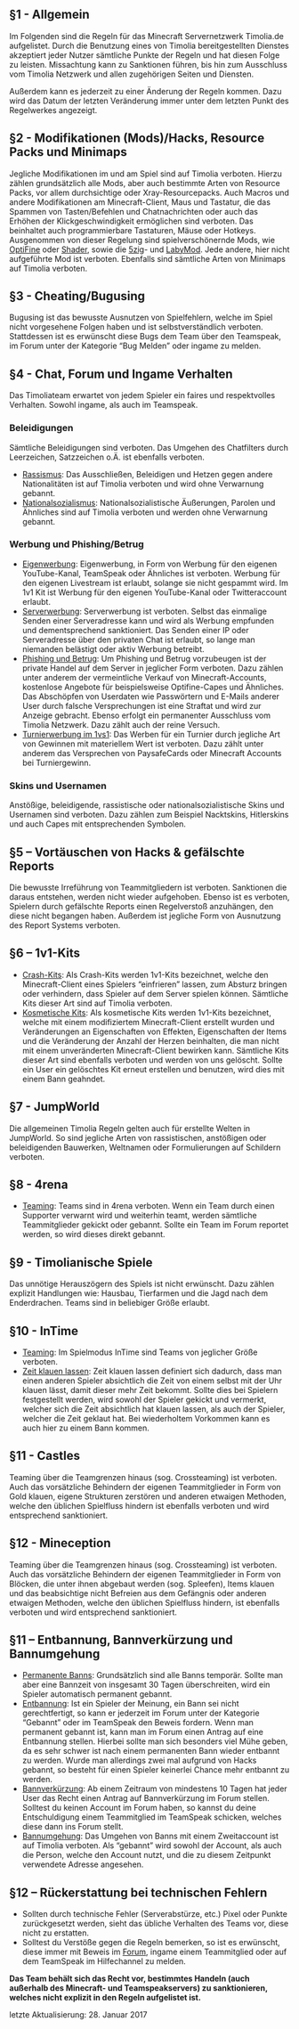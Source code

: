 ## §1 - Allgemein
Im Folgenden sind die Regeln für das Minecraft Servernetzwerk Timolia.de aufgelistet. Durch die Benutzung eines von Timolia bereitgestellten Dienstes akzeptiert jeder Nutzer sämtliche
Punkte der Regeln und hat diesen Folge zu leisten. Missachtung kann zu Sanktionen führen, bis hin zum Ausschluss vom Timolia Netzwerk und allen zugehörigen Seiten und Diensten.

Außerdem kann es jederzeit zu einer Änderung der Regeln kommen. Dazu wird das Datum der letzten Veränderung immer unter dem letzten Punkt des Regelwerkes angezeigt.

## §2 - Modifikationen (Mods)/Hacks, Resource Packs und Minimaps
Jegliche Modifikationen im und am Spiel sind auf Timolia verboten. Hierzu zählen grundsätzlich alle Mods, aber auch bestimmte Arten von Resource Packs, vor allem durchsichtige oder 
Xray-Resourcepacks. Auch Macros und andere Modifikationen am Minecraft-Client, Maus und Tastatur, die das Spammen von Tasten/Befehlen und Chatnachrichten oder auch das Erhöhen der 
Klickgeschwindigkeit ermöglichen sind verboten. Das beinhaltet auch programmierbare Tastaturen, Mäuse oder Hotkeys.
Ausgenommen von dieser Regelung sind spielverschönernde Mods, wie [OptiFine](http://optifine.net/home.php) oder [Shader](https://www.google.de/#q=Minecraft+Shader),
sowie die [5zig](http://5zig.eu/)- und [LabyMod](http://www.labymod.net/). Jede andere, hier nicht aufgeführte Mod ist verboten. Ebenfalls sind sämtliche Arten von Minimaps auf Timolia verboten.

## §3 - Cheating/Bugusing
Bugusing ist das bewusste Ausnutzen von Spielfehlern, welche im Spiel nicht vorgesehene Folgen haben und ist selbstverständlich verboten.
Stattdessen ist es erwünscht diese Bugs dem Team über den Teamspeak, im Forum unter der Kategorie “Bug Melden” oder ingame zu melden.

## §4 - Chat, Forum und Ingame Verhalten
Das Timoliateam erwartet von jedem Spieler ein faires und respektvolles Verhalten. Sowohl ingame, als auch im Teamspeak.

### Beleidigungen
Sämtliche Beleidigungen sind verboten. Das Umgehen des Chatfilters durch Leerzeichen, Satzzeichen o.Ä. ist ebenfalls verboten.

- <u>Rassismus</u>: Das Ausschließen, Beleidigen und Hetzen gegen andere Nationalitäten ist auf Timolia verboten und wird ohne Verwarnung gebannt.
- <u>Nationalsozialismus</u>: Nationalsozialistische Äußerungen, Parolen und Ähnliches sind auf Timolia verboten und werden ohne Verwarnung gebannt.

### Werbung und Phishing/Betrug
- <u>Eigenwerbung</u>: Eigenwerbung, in Form von Werbung für den eigenen YouTube-Kanal, TeamSpeak oder Ähnliches ist verboten. Werbung für den eigenen Livestream ist erlaubt, solange sie nicht gespammt wird. 
Im 1v1 Kit ist Werbung für den eigenen YouTube-Kanal oder Twitteraccount erlaubt.
- <u>Serverwerbung</u>: Serverwerbung ist verboten. Selbst das einmalige Senden einer Serveradresse kann und wird als Werbung empfunden und dementsprechend sanktioniert. 
Das Senden einer IP oder Serveradresse über den privaten Chat ist erlaubt, so lange man niemanden belästigt oder aktiv Werbung betreibt.
- <u>Phishing und Betrug</u>: Um Phishing und Betrug vorzubeugen ist der private Handel auf dem Server in jeglicher Form verboten. 
Dazu zählen unter anderem der vermeintliche Verkauf von Minecraft-Accounts, kostenlose Angebote für beispielsweise Optifine-Capes und Ähnliches.
Das Abschöpfen von Userdaten wie Passwörtern und E-Mails anderer User durch falsche Versprechungen ist eine Straftat und wird zur Anzeige gebracht. Ebenso erfolgt ein permanenter Ausschluss vom Timolia Netzwerk. 
Dazu zählt auch der reine Versuch.
- <u>Turnierwerbung im 1vs1</u>: Das Werben für ein Turnier durch jegliche Art von Gewinnen mit materiellem Wert ist verboten. Dazu zählt unter anderem das Versprechen von PaysafeCards oder Minecraft Accounts bei Turniergewinn.

### Skins und Usernamen
Anstößige, beleidigende, rassistische oder nationalsozialistische Skins und Usernamen sind verboten. Dazu zählen zum Beispiel Nacktskins, Hitlerskins und auch Capes mit entsprechenden Symbolen.

## §5 – Vortäuschen von Hacks & gefälschte Reports
Die bewusste Irreführung von Teammitgliedern ist verboten. Sanktionen die daraus entstehen, werden nicht wieder aufgehoben.
Ebenso ist es verboten, Spielern durch gefälschte Reports einen Regelverstoß anzuhängen, den diese nicht begangen haben. Außerdem ist jegliche Form von Ausnutzung des Report Systems verboten.

## §6 – 1v1-Kits
- <u>Crash-Kits</u>: Als Crash-Kits werden 1v1-Kits bezeichnet, welche den Minecraft-Client eines Spielers “einfrieren” lassen, zum Absturz bringen oder verhindern, dass Spieler auf dem Server spielen können. 
Sämtliche Kits dieser Art sind auf Timolia verboten.
- <u>Kosmetische Kits</u>:
Als kosmetische Kits werden 1v1-Kits bezeichnet, welche mit einem modifiziertem Minecraft-Client erstellt wurden und Veränderungen an Eigenschaften von Effekten, Eigenschaften der Items und die Veränderung 
der Anzahl der Herzen beinhalten, die man nicht mit einem unveränderten Minecraft-Client bewirken kann. Sämtliche Kits dieser Art sind ebenfalls verboten und werden von uns gelöscht. 
Sollte ein User ein gelöschtes Kit erneut erstellen und benutzen, wird dies mit einem Bann geahndet.

## §7 - JumpWorld
Die allgemeinen Timolia Regeln gelten auch für erstellte Welten in JumpWorld. So sind jegliche Arten von rassistischen, anstößigen oder beleidigenden Bauwerken, Weltnamen oder Formulierungen auf Schildern verboten.

## §8 - 4rena
- <u>Teaming</u>: Teams sind in 4rena verboten. Wenn ein Team durch einen Supporter verwarnt wird und weiterhin teamt, werden sämtliche Teammitglieder gekickt oder gebannt. Sollte ein Team im Forum reportet werden,
so wird dieses direkt gebannt.

## §9 - Timolianische Spiele
Das unnötige Herauszögern des Spiels ist nicht erwünscht. Dazu zählen explizit Handlungen wie: Hausbau, Tierfarmen und die Jagd nach dem Enderdrachen. Teams sind in beliebiger Größe erlaubt.

## §10 - InTime
- <u>Teaming</u>: Im Spielmodus InTime sind Teams von jeglicher Größe verboten.
- <u>Zeit klauen lassen</u>: Zeit klauen lassen definiert sich dadurch, dass man einen anderen Spieler absichtlich die Zeit von einem selbst mit der Uhr klauen lässt, damit dieser mehr Zeit bekommt.
Sollte dies bei Spielern festgestellt werden, wird sowohl der Spieler gekickt und vermerkt, welcher sich die Zeit absichtlich hat klauen lassen, als auch der Spieler, welcher die Zeit geklaut hat. 
Bei wiederholtem Vorkommen kann es auch hier zu einem Bann kommen.

## §11 - Castles
Teaming über die Teamgrenzen hinaus (sog. Crossteaming) ist verboten. Auch das vorsätzliche Behindern der eigenen Teammitglieder in Form von Gold klauen, eigene Strukturen zerstören und anderen etwaigen Methoden, 
welche den üblichen Spielfluss hindern ist ebenfalls verboten und wird entsprechend sanktioniert.

## §12 - Mineception
Teaming über die Teamgrenzen hinaus (sog. Crossteaming) ist verboten. Auch das vorsätzliche Behindern der eigenen Teammitglieder in Form von Blöcken, die unter ihnen abgebaut werden 
(sog. Spleefen), Items klauen und das beabsichtige nicht Befreien aus dem Gefängnis oder anderen etwaigen Methoden, welche den üblichen Spielfluss hindern, 
ist ebenfalls verboten und wird entsprechend sanktioniert.

## §11 – Entbannung, Bannverkürzung und Bannumgehung
- <u>Permanente Banns</u>: Grundsätzlich sind alle Banns temporär. Sollte man aber eine Bannzeit von insgesamt 30 Tagen überschreiten, wird ein Spieler automatisch permanent gebannt.
- <u>Entbannung</u>: Ist ein Spieler der Meinung, ein Bann sei nicht gerechtfertigt, so kann er jederzeit im Forum unter der Kategorie “Gebannt” oder im TeamSpeak den Beweis fordern. Wenn man permanent gebannt ist,
 kann man im Forum einen Antrag auf eine Entbannung stellen. Hierbei sollte man sich besonders viel Mühe geben, da es sehr schwer ist nach einem permanenten Bann wieder entbannt zu werden. 
 Wurde man allerdings zwei mal aufgrund von Hacks gebannt, so besteht für einen Spieler keinerlei Chance mehr entbannt zu werden.
- <u>Bannverkürzung</u>: Ab einem Zeitraum von mindestens 10 Tagen hat jeder User das Recht einen Antrag auf Bannverkürzung im Forum stellen. Solltest du keinen Account im Forum haben,
 so kannst du deine Entschuldigung einem Teammitglied im TeamSpeak schicken, welches diese dann ins Forum stellt.
- <u>Bannumgehung</u>: Das Umgehen von Banns mit einem Zweitaccount ist auf Timolia verboten. Als “gebannt” wird sowohl der Account, als auch die Person, welche den Account nutzt, und die zu diesem Zeitpunkt verwendete Adresse angesehen.

## §12 – Rückerstattung bei technischen Fehlern
- Sollten durch technische Fehler (Serverabstürze, etc.) Pixel oder Punkte zurückgesetzt werden, sieht das übliche Verhalten des Teams vor, diese nicht zu erstatten. 
- Solltest du Verstöße gegen die Regeln bemerken, so ist es erwünscht, diese immer mit Beweis im [Forum](http://forum.timolia.de), ingame einem Teammitglied oder auf dem TeamSpeak im Hilfechannel zu melden.


<strong>Das Team behält sich das Recht vor, bestimmtes Handeln (auch außerhalb des Minecraft- und Teamspeakservers) zu sanktionieren, welches nicht explizit in den Regeln aufgelistet ist.</strong>

letzte Aktualisierung: 28. Januar 2017
